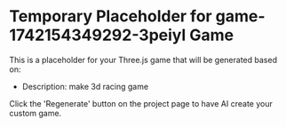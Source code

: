 
# Temporary Placeholder for game-1742154349292-3peiyl Game

This is a placeholder for your Three.js game that will be generated based on:
- Description: make 3d racing game

Click the 'Regenerate' button on the project page to have AI create your custom game.

